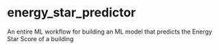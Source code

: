 # energy_star_predictor
An entire ML workflow for building an ML model that predicts the Energy Star Score of a building
